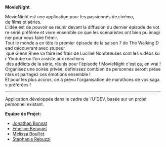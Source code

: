 **MovieNight**  

MovieNight est une application pour les passionnés de cinéma, de films et séries. L'idée est de pouvoir se réunir devant la diffusion du dernier épisode de votre sérié préférée et vivre ensemble ce que les scénaristes ont bien pu imaginer pour vous faire frémir.   
Tout le monde a en tête le premier épisode de la saison 7 de The Walking Dead découvrant avec stupeur   que Glenn Rhee va faire les frais de Lucille! Nombreuses sont les vidéos sur Youtube où l'on assiste aux réactions   des addicts de la série, réunis pour l'épisode ! MovieNight c'est ça, en vrai !   Organisez une soirée privée, définissez combien de personnes seront présentes et partagez ces émotions ensemble !  Et pour les plus accros, on a prévu l'organisation de marathons de vos sagas préférées !  

-------- 

Application développée dans le cadre de l'U'DEV, basée sur un projet personnel existant.   

**Equipe de Projet:**   
* [Jonathan Bonnat](https://github.com/Jon00312)    
* [Emeline Benquet]()    
* [Melissa Bouillet](https://github.com/melissabouillet)    
* [Stéphanie Rebuzzi](https://github.com/CSBuzzy)    
